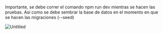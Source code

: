 Importante, se debe correr el comando npm run dev mientras se hacen las pruebas.
Asi como se debe sembrar la base de datos en el momento en que se hacen las migraciones (--seed)

![Untitled](https://github.com/pabloAR22/PruebaDomina/assets/61284007/39568fab-22b8-476b-a41a-1fc622c3bf03)

